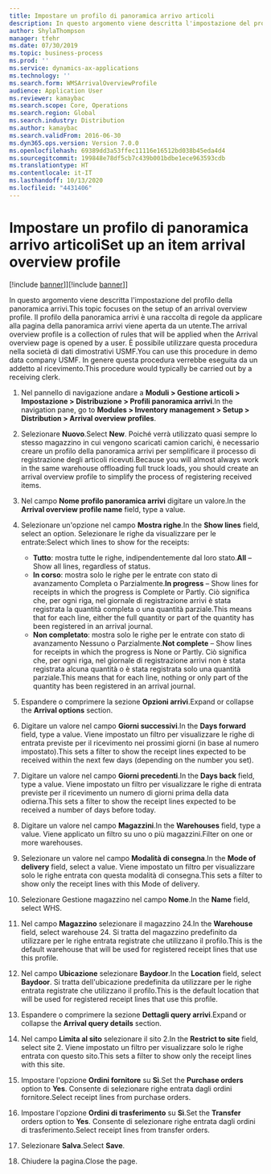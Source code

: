 ```yaml
---
title: Impostare un profilo di panoramica arrivo articoli
description: In questo argomento viene descritta l'impostazione del profilo della panoramica arrivi.
author: ShylaThompson
manager: tfehr
ms.date: 07/30/2019
ms.topic: business-process
ms.prod: ''
ms.service: dynamics-ax-applications
ms.technology: ''
ms.search.form: WMSArrivalOverviewProfile
audience: Application User
ms.reviewer: kamaybac
ms.search.scope: Core, Operations
ms.search.region: Global
ms.search.industry: Distribution
ms.author: kamaybac
ms.search.validFrom: 2016-06-30
ms.dyn365.ops.version: Version 7.0.0
ms.openlocfilehash: 69389dd3a53ffec11116e16512bd038b45eda4d4
ms.sourcegitcommit: 199848e78df5cb7c439b001bdbe1ece963593cdb
ms.translationtype: HT
ms.contentlocale: it-IT
ms.lasthandoff: 10/13/2020
ms.locfileid: "4431406"
---
```

# <a name="set-up-an-item-arrival-overview-profile"></a><span data-ttu-id="80fef-103">Impostare un profilo di panoramica arrivo articoli</span><span class="sxs-lookup"><span data-stu-id="80fef-103">Set up an item arrival overview profile</span></span>

<span data-ttu-id="80fef-104">[!include [banner](../../includes/banner.md)]]</span><span class="sxs-lookup"><span data-stu-id="80fef-104">[!include [banner](../../includes/banner.md)]]</span></span>

<span data-ttu-id="80fef-105">In questo argomento viene descritta l'impostazione del profilo della panoramica arrivi.</span><span class="sxs-lookup"><span data-stu-id="80fef-105">This topic focuses on the setup of an arrival overview profile.</span></span> <span data-ttu-id="80fef-106">Il profilo della panoramica arrivi è una raccolta di regole da applicare alla pagina della panoramica arrivi viene aperta da un utente.</span><span class="sxs-lookup"><span data-stu-id="80fef-106">The arrival overview profile is a collection of rules that will be applied when the Arrival overview page is opened by a user.</span></span> <span data-ttu-id="80fef-107">È possibile utilizzare questa procedura nella società di dati dimostrativi USMF.</span><span class="sxs-lookup"><span data-stu-id="80fef-107">You can use this procedure in demo data company USMF.</span></span> <span data-ttu-id="80fef-108">In genere questa procedura verrebbe eseguita da un addetto al ricevimento.</span><span class="sxs-lookup"><span data-stu-id="80fef-108">This procedure would typically be carried out by a receiving clerk.</span></span>

1. <span data-ttu-id="80fef-109">Nel pannello di navigazione andare a **Moduli > Gestione articoli > Impostazione > Distribuzione > Profili panoramica arrivi**.</span><span class="sxs-lookup"><span data-stu-id="80fef-109">In the navigation pane, go to **Modules > Inventory management > Setup > Distribution > Arrival overview profiles**.</span></span>
2. <span data-ttu-id="80fef-110">Selezionare **Nuovo**.</span><span class="sxs-lookup"><span data-stu-id="80fef-110">Select **New**.</span></span> <span data-ttu-id="80fef-111">Poiché verrà utilizzato quasi sempre lo stesso magazzino in cui vengono scaricati camion carichi, è necessario creare un profilo della panoramica arrivi per semplificare il processo di registrazione degli articoli ricevuti.</span><span class="sxs-lookup"><span data-stu-id="80fef-111">Because you will almost always work in the same warehouse offloading full truck loads, you should create an arrival overview profile to simplify the process of registering received items.</span></span>  
3. <span data-ttu-id="80fef-112">Nel campo **Nome profilo panoramica arrivi** digitare un valore.</span><span class="sxs-lookup"><span data-stu-id="80fef-112">In the **Arrival overview profile name** field, type a value.</span></span>
4. <span data-ttu-id="80fef-113">Selezionare un'opzione nel campo **Mostra righe**.</span><span class="sxs-lookup"><span data-stu-id="80fef-113">In the **Show lines** field, select an option.</span></span> <span data-ttu-id="80fef-114">Selezionare le righe da visualizzare per le entrate:</span><span class="sxs-lookup"><span data-stu-id="80fef-114">Select which lines to show for the receipts:</span></span>  

    - <span data-ttu-id="80fef-115">**Tutto**: mostra tutte le righe, indipendentemente dal loro stato.</span><span class="sxs-lookup"><span data-stu-id="80fef-115">**All** – Show all lines, regardless of status.</span></span>   
    - <span data-ttu-id="80fef-116">**In corso**: mostra solo le righe per le entrate con stato di avanzamento Completa o Parzialmente.</span><span class="sxs-lookup"><span data-stu-id="80fef-116">**In progress** – Show lines for receipts in which the progress is Complete or Partly.</span></span> <span data-ttu-id="80fef-117">Ciò significa che, per ogni riga, nel giornale di registrazione arrivi è stata registrata la quantità completa o una quantità parziale.</span><span class="sxs-lookup"><span data-stu-id="80fef-117">This means that for each line, either the full quantity or part of the quantity has been registered in an arrival journal.</span></span>   
    - <span data-ttu-id="80fef-118">**Non completato**: mostra solo le righe per le entrate con stato di avanzamento Nessuno o Parzialmente.</span><span class="sxs-lookup"><span data-stu-id="80fef-118">**Not complete** – Show lines for receipts in which the progress is None or Partly.</span></span> <span data-ttu-id="80fef-119">Ciò significa che, per ogni riga, nel giornale di registrazione arrivi non è stata registrata alcuna quantità o è stata registrata solo una quantità parziale.</span><span class="sxs-lookup"><span data-stu-id="80fef-119">This means that for each line, nothing or only part of the quantity has been registered in an arrival journal.</span></span>  

5. <span data-ttu-id="80fef-120">Espandere o comprimere la sezione **Opzioni arrivi**.</span><span class="sxs-lookup"><span data-stu-id="80fef-120">Expand or collapse the **Arrival options** section.</span></span>
6. <span data-ttu-id="80fef-121">Digitare un valore nel campo **Giorni successivi**.</span><span class="sxs-lookup"><span data-stu-id="80fef-121">In the **Days forward** field, type a value.</span></span> <span data-ttu-id="80fef-122">Viene impostato un filtro per visualizzare le righe di entrata previste per il ricevimento nei prossimi giorni (in base al numero impostato).</span><span class="sxs-lookup"><span data-stu-id="80fef-122">This sets a filter to show the receipt lines expected to be received within the next few days (depending on the number you set).</span></span>  
7. <span data-ttu-id="80fef-123">Digitare un valore nel campo **Giorni precedenti**.</span><span class="sxs-lookup"><span data-stu-id="80fef-123">In the **Days back** field, type a value.</span></span> <span data-ttu-id="80fef-124">Viene impostato un filtro per visualizzare le righe di entrata previste per il ricevimento un numero di giorni prima della data odierna.</span><span class="sxs-lookup"><span data-stu-id="80fef-124">This sets a filter to show the receipt lines expected to be received a number of days before today.</span></span>  
8. <span data-ttu-id="80fef-125">Digitare un valore nel campo **Magazzini**.</span><span class="sxs-lookup"><span data-stu-id="80fef-125">In the **Warehouses** field, type a value.</span></span> <span data-ttu-id="80fef-126">Viene applicato un filtro su uno o più magazzini.</span><span class="sxs-lookup"><span data-stu-id="80fef-126">Filter on one or more warehouses.</span></span>  
9. <span data-ttu-id="80fef-127">Selezionare un valore nel campo **Modalità di consegna**.</span><span class="sxs-lookup"><span data-stu-id="80fef-127">In the **Mode of delivery** field, select a value.</span></span> <span data-ttu-id="80fef-128">Viene impostato un filtro per visualizzare solo le righe entrata con questa modalità di consegna.</span><span class="sxs-lookup"><span data-stu-id="80fef-128">This sets a filter to show only the receipt lines with this Mode of delivery.</span></span>  
10. <span data-ttu-id="80fef-129">Selezionare Gestione magazzino nel campo **Nome**.</span><span class="sxs-lookup"><span data-stu-id="80fef-129">In the **Name** field, select WHS.</span></span>
11. <span data-ttu-id="80fef-130">Nel campo **Magazzino** selezionare il magazzino 24.</span><span class="sxs-lookup"><span data-stu-id="80fef-130">In the **Warehouse** field, select warehouse 24.</span></span> <span data-ttu-id="80fef-131">Si tratta del magazzino predefinito da utilizzare per le righe entrata registrate che utilizzano il profilo.</span><span class="sxs-lookup"><span data-stu-id="80fef-131">This is the default warehouse that will be used for registered receipt lines that use this profile.</span></span>  
12. <span data-ttu-id="80fef-132">Nel campo **Ubicazione** selezionare **Baydoor**.</span><span class="sxs-lookup"><span data-stu-id="80fef-132">In the **Location** field, select **Baydoor**.</span></span> <span data-ttu-id="80fef-133">Si tratta dell'ubicazione predefinita da utilizzare per le righe entrata registrate che utilizzano il profilo.</span><span class="sxs-lookup"><span data-stu-id="80fef-133">This is the default location that will be used for registered receipt lines that use this profile.</span></span>  
13. <span data-ttu-id="80fef-134">Espandere o comprimere la sezione **Dettagli query arrivi**.</span><span class="sxs-lookup"><span data-stu-id="80fef-134">Expand or collapse the **Arrival query details** section.</span></span>
14. <span data-ttu-id="80fef-135">Nel campo **Limita al sito** selezionare il sito 2.</span><span class="sxs-lookup"><span data-stu-id="80fef-135">In the **Restrict to site** field, select site 2.</span></span> <span data-ttu-id="80fef-136">Viene impostato un filtro per visualizzare solo le righe entrata con questo sito.</span><span class="sxs-lookup"><span data-stu-id="80fef-136">This sets a filter to show only the receipt lines with this site.</span></span>  
15. <span data-ttu-id="80fef-137">Impostare l'opzione **Ordini fornitore** su **Sì**.</span><span class="sxs-lookup"><span data-stu-id="80fef-137">Set the **Purchase orders** option to **Yes**.</span></span> <span data-ttu-id="80fef-138">Consente di selezionare righe entrata dagli ordini fornitore.</span><span class="sxs-lookup"><span data-stu-id="80fef-138">Select receipt lines from purchase orders.</span></span>  
16. <span data-ttu-id="80fef-139">Impostare l'opzione **Ordini di trasferimento** su **Sì**.</span><span class="sxs-lookup"><span data-stu-id="80fef-139">Set the **Transfer** orders option to **Yes**.</span></span> <span data-ttu-id="80fef-140">Consente di selezionare righe entrata dagli ordini di trasferimento.</span><span class="sxs-lookup"><span data-stu-id="80fef-140">Select receipt lines from transfer orders.</span></span>  
17. <span data-ttu-id="80fef-141">Selezionare **Salva**.</span><span class="sxs-lookup"><span data-stu-id="80fef-141">Select **Save**.</span></span>
18. <span data-ttu-id="80fef-142">Chiudere la pagina.</span><span class="sxs-lookup"><span data-stu-id="80fef-142">Close the page.</span></span>

